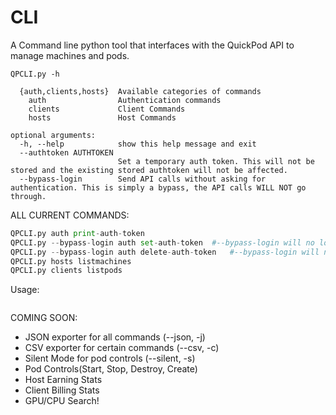 # CLI
A Command line python tool that interfaces with the QuickPod API to manage machines and pods.

```QPCLI.py -h```

```positional arguments:
  {auth,clients,hosts}  Available categories of commands
    auth                Authentication commands
    clients             Client Commands
    hosts               Host Commands

optional arguments:
  -h, --help            show this help message and exit
  --authtoken AUTHTOKEN
                        Set a temporary auth token. This will not be stored and the existing stored authtoken will not be affected.
  --bypass-login        Send API calls without asking for authentication. This is simply a bypass, the API calls WILL NOT go through.
```
ALL CURRENT COMMANDS:

```QPCLI.py auth login
QPCLI.py auth print-auth-token
QPCLI.py --bypass-login auth set-auth-token  #--bypass-login will no longer be needed in a future update.
QPCLI.py --bypass-login auth delete-auth-token   #--bypass-login will no longer be needed in a future update.
QPCLI.py hosts listmachines
QPCLI.py clients listpods
```

Usage:

```QPCLI.py [OPTIONAL ARGUMENTS] [POSITIONAL ARGUMENTS] [SECONDARY-POSITIONAL ARGUMENTS] [FLAGS] #Flags coming soon in a future update!
```


COMING SOON:

- JSON exporter for all commands (--json, -j)
- CSV exporter for certain commands (--csv, -c)
- Silent Mode for pod controls (--silent, -s)
- Pod Controls(Start, Stop, Destroy, Create)
- Host Earning Stats
- Client Billing Stats
- GPU/CPU Search!